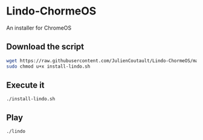 # Lindo-ChormeOS
An installer for ChromeOS

## Download the script
```bash
wget https://raw.githubusercontent.com/JulienCoutault/Lindo-ChormeOS/master/install-lindo.sh
sudo chmod u+x install-lindo.sh
```

## Execute it
```
./install-lindo.sh
```

## Play
```
./lindo
```
